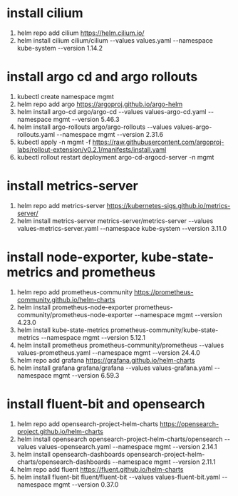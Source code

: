 # install cilium
1. helm repo add cilium https://helm.cilium.io/
2. helm install cilium cilium/cilium --values values.yaml --namespace kube-system --version 1.14.2

# install argo cd and argo rollouts
1. kubectl create namespace mgmt
2. helm repo add argo https://argoproj.github.io/argo-helm
3. helm install argo-cd argo/argo-cd --values values-argo-cd.yaml --namespace mgmt --version 5.46.3
4. helm install argo-rollouts argo/argo-rollouts --values values-argo-rollouts.yaml --namespace mgmt --version 2.31.6
5. kubectl apply -n mgmt -f https://raw.githubusercontent.com/argoproj-labs/rollout-extension/v0.2.1/manifests/install.yaml
6. kubectl rollout restart deployment argo-cd-argocd-server -n mgmt

# install metrics-server
1. helm repo add metrics-server https://kubernetes-sigs.github.io/metrics-server/
2. helm install metrics-server metrics-server/metrics-server --values values-metrics-server.yaml --namespace kube-system --version 3.11.0

# install node-exporter, kube-state-metrics and prometheus
1. helm repo add prometheus-community https://prometheus-community.github.io/helm-charts
2. helm install prometheus-node-exporter prometheus-community/prometheus-node-exporter --namespace mgmt --version 4.23.0
3. helm install kube-state-metrics prometheus-community/kube-state-metrics --namespace mgmt --version 5.12.1
4. helm install prometheus prometheus-community/prometheus --values values-prometheus.yaml --namespace mgmt --version 24.4.0
5. helm repo add grafana https://grafana.github.io/helm-charts
6. helm install grafana grafana/grafana --values values-grafana.yaml --namespace mgmt --version 6.59.3

# install fluent-bit and opensearch
1. helm repo add opensearch-project-helm-charts https://opensearch-project.github.io/helm-charts
2. helm install opensearch opensearch-project-helm-charts/opensearch --values values-opensearch.yaml --namespace mgmt --version 2.14.1
3. helm install opensearch-dashboards opensearch-project-helm-charts/opensearch-dashboards --namespace mgmt --version 2.11.1
4. helm repo add fluent https://fluent.github.io/helm-charts
5. helm install fluent-bit fluent/fluent-bit --values values-fluent-bit.yaml --namespace mgmt --version 0.37.0
